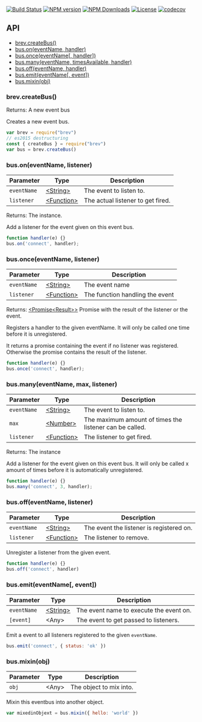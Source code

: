 [![Build Status][img-travis]][url-travis]
[![NPM version][img-npm]][url-npm]
[![NPM Downloads][img-downloads]][url-downloads]
[![License][img-license]][url-license]
[![codecov][img-cc]][url-cc]

##

## API

- [brev.createBus()](#brevcreatebus)
- [bus.on(eventName, handler)](#busoneventname-listener)
- [bus.once(eventName[, handler])](#busonceeventname-listener)
- [bus.many(eventName, timesAvailable, handler)](#busmanyeventname-max-listener)
- [bus.off(eventName, handler)](#busoffeventname-listener)
- [bus.emit(eventName[, event])](#busemiteventname-event)
- [bus.mixin(obj)](#busmixinobj)

### brev.createBus()
Returns: A new event bus

Creates a new event bus.

```js
var brev = require("brev")
// es2015 destructuring
const { createBus } = require("brev")
var bus = brev.createBus()
```

### bus.on(eventName, listener)
|Parameter|Type|Description|
|-|-|-|
|`eventName`|[\<String>][mdn-str]|The event to listen to.|
|`listener`|[\<Function>][mdn-fun]|The actual listener to get fired.|

Returns: The instance.

Add a listener for the event given on this event bus.

```js
function handler(e) {}
bus.on('connect', handler);
```

### bus.once(eventName, listener)
|Parameter|Type|Description|
|-|-|-|
|`eventName`|[\<String>][mdn-str]|The event name|
|`listener`|[\<Function>][mdn-fun]|The function handling the event|

Returns: [\<Promise\<Result>>][mdn-prm] Promise with the result of the listener or the event.

Registers a handler to the given eventName.
It will only be called one time before it is unregistered.

It returns a promise containing the event if no listener was registered.
Otherwise the promise contains the result of the listener.

```js
function handler(e) {}
bus.once('connect', handler);
```

### bus.many(eventName, max, listener)
|Parameter|Type|Description|
|-|-|-|
|`eventName`|[\<String>][mdn-str]|The event to listen to.|
|`max`|[\<Number>][mdn-num]|The maximum amount of times the listener can be called.|
|`listener`|[\<Function>][mdn-fun]|The listener to get fired.|

Returns: The instance

Add a listener for the event given on this event bus.
It will only be called x amount of times before it is automatically unregistered.

```js
function handler(e) {}
bus.many('connect', 3, handler);
```

### bus.off(eventName, listener)
|Parameter|Type|Description|
|-|-|-|
|`eventName`|[\<String>][mdn-str]|The event the listener is registered on.|
|`listener`|[\<Function>][mdn-fun]|The listener to remove.|

Unregister a listener from the given event.

```js
function handler(e) {}
bus.off('connect', handler)
```

### bus.emit(eventName\[, event])
|Parameter|Type|Description|
|-|-|-|
|`eventName`|[\<String>][mdn-str]|The event name to execute the event on.|
|`[event]`|\<Any>|The event to get passed to listeners.|

Emit a event to all listeners registered to the given `eventName`.

```js
bus.emit('connect', { status: 'ok' })
```

### bus.mixin(obj)
|Parameter|Type|Description|
|-|-|-|
|`obj`|\<Any>|The object to mix into.|

Mixin this eventbus into another object.

```js
var mixedinObjext = bus.mixin({ hello: 'world' })
```

[mdn-str]: https://developer.mozilla.org/en-US/docs/Web/JavaScript/Reference/Global_Objects/String
[mdn-fun]: https://developer.mozilla.org/en-US/docs/Web/JavaScript/Reference/Global_Objects/Function
[mdn-num]: https://developer.mozilla.org/en-US/docs/Web/JavaScript/Reference/Global_Objects/Number
[mdn-obj]: https://developer.mozilla.org/en-US/docs/Web/JavaScript/Reference/Global_Objects/Object
[mdn-bol]: https://developer.mozilla.org/en-US/docs/Web/JavaScript/Reference/Global_Objects/Boolean
[mdn-arr]: https://developer.mozilla.org/en-US/docs/Web/JavaScript/Reference/Global_Objects/Array
[mdn-prm]: https://developer.mozilla.org/en-US/docs/Web/JavaScript/Reference/Global_Objects/Promise

[url-travis]: https://travis-ci.org/ocpu/Brev
[url-npm]: https://npmjs.org/package/brev
[url-license]: lisense.md
[url-downloads]: https://npmjs.org/package/brev
[url-cc]: https://codecov.io/gh/ocpu/Brev

[img-travis]: https://img.shields.io/travis/ocpu/Brev.svg?style=flat-square
[img-npm]: https://img.shields.io/npm/v/brev.svg?style=flat-square
[img-license]: https://img.shields.io/npm/l/brev.svg?style=flat-square
[img-downloads]: https://img.shields.io/npm/dm/brev.svg?style=flat-square
[img-cc]: https://img.shields.io/codecov/c/github/ocpu/Brev/master.svg?style=flat-square
